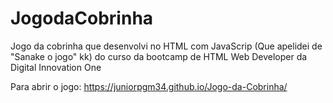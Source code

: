 # JogodaCobrinha

 Jogo da cobrinha que desenvolvi no HTML com JavaScrip (Que apelidei de "Sanake o jogo" kk) do curso da bootcamp de HTML Web Developer da Digital Innovation One

Para abrir o jogo: https://juniorpgm34.github.io/Jogo-da-Cobrinha/
